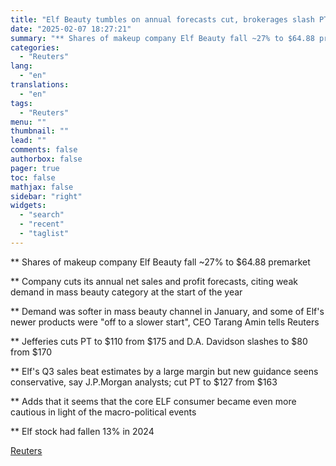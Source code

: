 ```yaml
---
title: "Elf Beauty tumbles on annual forecasts cut, brokerages slash PT"
date: "2025-02-07 18:27:21"
summary: "** Shares of makeup company Elf Beauty fall ~27% to $64.88 premarket** Company cuts its annual net sales and profit forecasts, citing weak demand in mass beauty category at the start of the year** Demand was softer in mass beauty channel in January, and some of Elf's newer products were..."
categories:
  - "Reuters"
lang:
  - "en"
translations:
  - "en"
tags:
  - "Reuters"
menu: ""
thumbnail: ""
lead: ""
comments: false
authorbox: false
pager: true
toc: false
mathjax: false
sidebar: "right"
widgets:
  - "search"
  - "recent"
  - "taglist"
---
```


\*\* Shares of makeup company Elf Beauty fall ~27% to $64.88 premarket

\*\* Company cuts its annual net sales and profit forecasts, citing weak demand in mass beauty category at the start of the year

\*\* Demand was softer in mass beauty channel in January, and some of Elf's newer products were "off to a slower start", CEO Tarang Amin tells Reuters

\*\* Jefferies cuts PT to $110 from $175 and D.A. Davidson slashes to $80 from $170

\*\* Elf's Q3 sales beat estimates by a large margin but new guidance seens conservative, say J.P.Morgan analysts; cut PT to $127 from $163

\*\* Adds that it seems that the core ELF consumer became even more cautious in light of the macro-political events

\*\* Elf stock had fallen 13% in 2024

[Reuters](https://www.tradingview.com/news/reuters.com,2025:newsml_L4N3OY0W2:0-elf-beauty-tumbles-on-annual-forecasts-cut-brokerages-slash-pt/)
